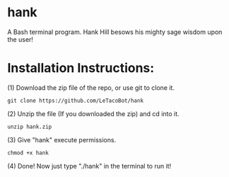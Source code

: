 # hank
A Bash terminal program. Hank Hill besows his mighty sage wisdom upon the user!

# Installation Instructions:
(1) Download the zip file of the repo, or use git to clone it.

```git clone https://github.com/LeTacoBot/hank```

(2) Unzip the file (If you downloaded the zip) and cd into it.

```unzip hank.zip```

(3) Give "hank" execute permissions.

```chmod +x hank```

(4) Done! Now just type "./hank" in the terminal to run it!
